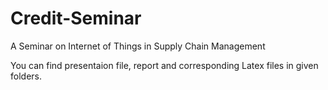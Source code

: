# Credit-Seminar
A Seminar on Internet of Things in Supply Chain Management
 
You can find presentaion file, report and corresponding Latex files in given folders.
